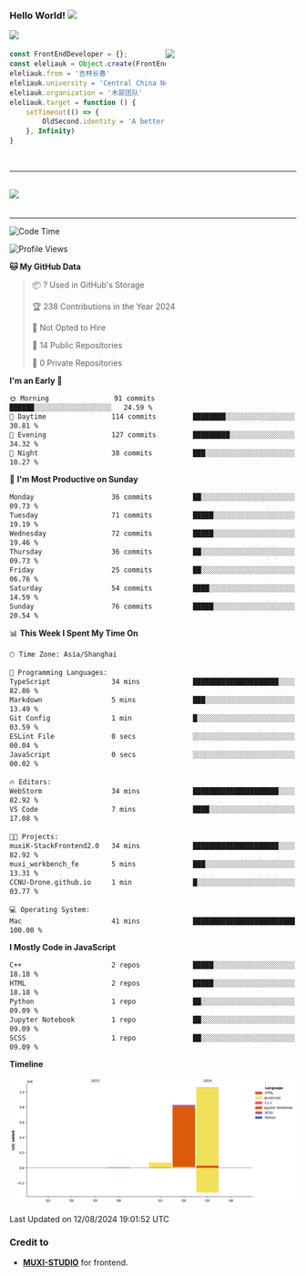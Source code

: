 ### Hello World!  <img src="https://github.com/sciencepal/sciencepal/blob/master/assets/Hi.gif" width="29px">
  ![](https://komarev.com/ghpvc/?username=eleliauk&label=Profile%20Visits&color=blue&style=for-the-badge)
</em></p>
<img align='right' src="https://media.giphy.com/media/M9gbBd9nbDrOTu1Mqx/giphy.gif" width="230">
```js
const FrontEndDeveloper = {};
const eleliauk = Object.create(FrontEndDeveloper)
eleliauk.from = '吉林长春'
eleliauk.university = 'Central China Normal University'
eleliauk.organization = '木犀团队'
eleliauk.target = function () {
    setTimeout(() => {
        OldSecond.identity = 'A better front-end engineer'
    }, Infinity)
}
```
<br/>

---

<br/>

<div>
<!--   TODO为什么这个不行捏 -->
<!--   <img width="49%" src="https://github-readme-stats.vercel.app/api/wakatime?username=eleliauk&bg_color=2D3748&title_color=2F855A&icon_color=2F855A&text_color=ffffff&custom_title=Code%20Time%20Stats&langs_count=10&layout=compact"/> -->
  <!-- <img height="180em" src="https://github-readme-stats.vercel.app/api/top-langs/?username=eleliauk&layout=compact"/> -->
  <img width="49%" src="https://github-readme-stats.vercel.app/api?username=eleliauk&show_icons=true&include_all_commits=true&count_private=true"/>
</div>

<br/>

---

<!--START_SECTION:waka-->
![Code Time](http://img.shields.io/badge/Code%20Time-43%20mins-blue)

![Profile Views](http://img.shields.io/badge/Profile%20Views-207-blue)

**🐱 My GitHub Data** 

> 📦 ? Used in GitHub's Storage 
 > 
> 🏆 238 Contributions in the Year 2024
 > 
> 🚫 Not Opted to Hire
 > 
> 📜 14 Public Repositories 
 > 
> 🔑 0 Private Repositories 
 > 
**I'm an Early 🐤** 

```text
🌞 Morning                91 commits          ██████░░░░░░░░░░░░░░░░░░░   24.59 % 
🌆 Daytime                114 commits         ████████░░░░░░░░░░░░░░░░░   30.81 % 
🌃 Evening                127 commits         █████████░░░░░░░░░░░░░░░░   34.32 % 
🌙 Night                  38 commits          ███░░░░░░░░░░░░░░░░░░░░░░   10.27 % 
```
📅 **I'm Most Productive on Sunday** 

```text
Monday                   36 commits          ██░░░░░░░░░░░░░░░░░░░░░░░   09.73 % 
Tuesday                  71 commits          █████░░░░░░░░░░░░░░░░░░░░   19.19 % 
Wednesday                72 commits          █████░░░░░░░░░░░░░░░░░░░░   19.46 % 
Thursday                 36 commits          ██░░░░░░░░░░░░░░░░░░░░░░░   09.73 % 
Friday                   25 commits          ██░░░░░░░░░░░░░░░░░░░░░░░   06.76 % 
Saturday                 54 commits          ████░░░░░░░░░░░░░░░░░░░░░   14.59 % 
Sunday                   76 commits          █████░░░░░░░░░░░░░░░░░░░░   20.54 % 
```


📊 **This Week I Spent My Time On** 

```text
🕑︎ Time Zone: Asia/Shanghai

💬 Programming Languages: 
TypeScript               34 mins             █████████████████████░░░░   82.86 % 
Markdown                 5 mins              ███░░░░░░░░░░░░░░░░░░░░░░   13.49 % 
Git Config               1 min               █░░░░░░░░░░░░░░░░░░░░░░░░   03.59 % 
ESLint File              0 secs              ░░░░░░░░░░░░░░░░░░░░░░░░░   00.04 % 
JavaScript               0 secs              ░░░░░░░░░░░░░░░░░░░░░░░░░   00.02 % 

🔥 Editors: 
WebStorm                 34 mins             █████████████████████░░░░   82.92 % 
VS Code                  7 mins              ████░░░░░░░░░░░░░░░░░░░░░   17.08 % 

🐱‍💻 Projects: 
muxiK-StackFrontend2.0   34 mins             █████████████████████░░░░   82.92 % 
muxi_workbench_fe        5 mins              ███░░░░░░░░░░░░░░░░░░░░░░   13.31 % 
CCNU-Drone.github.io     1 min               █░░░░░░░░░░░░░░░░░░░░░░░░   03.77 % 

💻 Operating System: 
Mac                      41 mins             █████████████████████████   100.00 % 
```

**I Mostly Code in JavaScript** 

```text
C++                      2 repos             █████░░░░░░░░░░░░░░░░░░░░   18.18 % 
HTML                     2 repos             █████░░░░░░░░░░░░░░░░░░░░   18.18 % 
Python                   1 repo              ██░░░░░░░░░░░░░░░░░░░░░░░   09.09 % 
Jupyter Notebook         1 repo              ██░░░░░░░░░░░░░░░░░░░░░░░   09.09 % 
SCSS                     1 repo              ██░░░░░░░░░░░░░░░░░░░░░░░   09.09 % 
```



**Timeline**

![Lines of Code chart](https://raw.githubusercontent.com/eleliauk/eleliauk/main/assets/bar_graph.png)


 Last Updated on 12/08/2024 19:01:52 UTC
<!--END_SECTION:waka-->

<!-- Credit -->
### Credit to 
- [**MUXI-STUDIO**](https://muxi-tech.xyz/) for frontend. 

<!---
eleliauk/eleliauk is a ✨ special ✨ repository because its `README.md` (this file) appears on your GitHub profile.
You can click the Preview link to take a look at your changes.
--->
